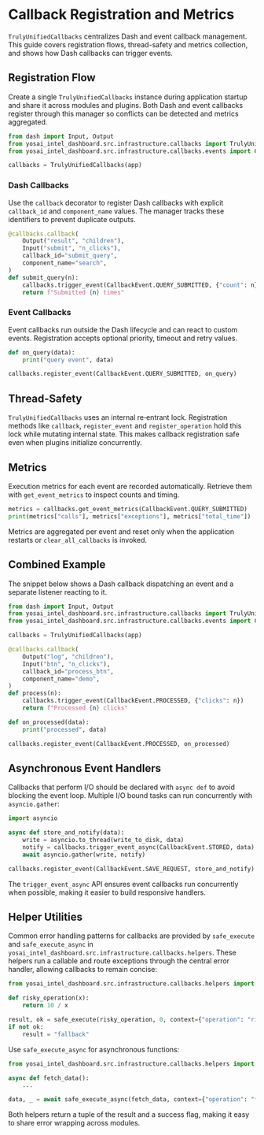 # Callback Registration and Metrics

`TrulyUnifiedCallbacks` centralizes Dash and event callback management. This guide
covers registration flows, thread-safety and metrics collection, and shows how
Dash callbacks can trigger events.

## Registration Flow

Create a single `TrulyUnifiedCallbacks` instance during application startup and
share it across modules and plugins. Both Dash and event callbacks register
through this manager so conflicts can be detected and metrics aggregated.

```python
from dash import Input, Output
from yosai_intel_dashboard.src.infrastructure.callbacks import TrulyUnifiedCallbacks
from yosai_intel_dashboard.src.infrastructure.callbacks.events import CallbackEvent

callbacks = TrulyUnifiedCallbacks(app)
```

### Dash Callbacks

Use the `callback` decorator to register Dash callbacks with explicit
`callback_id` and `component_name` values. The manager tracks these identifiers
to prevent duplicate outputs.

```python
@callbacks.callback(
    Output("result", "children"),
    Input("submit", "n_clicks"),
    callback_id="submit_query",
    component_name="search",
)
def submit_query(n):
    callbacks.trigger_event(CallbackEvent.QUERY_SUBMITTED, {"count": n})
    return f"Submitted {n} times"
```

### Event Callbacks

Event callbacks run outside the Dash lifecycle and can react to custom events.
Registration accepts optional priority, timeout and retry values.

```python
def on_query(data):
    print("query event", data)

callbacks.register_event(CallbackEvent.QUERY_SUBMITTED, on_query)
```

## Thread-Safety

`TrulyUnifiedCallbacks` uses an internal re‑entrant lock. Registration methods
like `callback`, `register_event` and `register_operation` hold this lock while
mutating internal state. This makes callback registration safe even when plugins
initialize concurrently.

## Metrics

Execution metrics for each event are recorded automatically. Retrieve them with
`get_event_metrics` to inspect counts and timing.

```python
metrics = callbacks.get_event_metrics(CallbackEvent.QUERY_SUBMITTED)
print(metrics["calls"], metrics["exceptions"], metrics["total_time"])
```

Metrics are aggregated per event and reset only when the application restarts or
`clear_all_callbacks` is invoked.

## Combined Example

The snippet below shows a Dash callback dispatching an event and a separate
listener reacting to it.

```python
from dash import Input, Output
from yosai_intel_dashboard.src.infrastructure.callbacks import TrulyUnifiedCallbacks
from yosai_intel_dashboard.src.infrastructure.callbacks.events import CallbackEvent

callbacks = TrulyUnifiedCallbacks(app)

@callbacks.callback(
    Output("log", "children"),
    Input("btn", "n_clicks"),
    callback_id="process_btn",
    component_name="demo",
)
def process(n):
    callbacks.trigger_event(CallbackEvent.PROCESSED, {"clicks": n})
    return f"Processed {n} clicks"

def on_processed(data):
    print("processed", data)

callbacks.register_event(CallbackEvent.PROCESSED, on_processed)
```

## Asynchronous Event Handlers

Callbacks that perform I/O should be declared with ``async def`` to avoid
blocking the event loop.  Multiple I/O bound tasks can run concurrently with
``asyncio.gather``:

```python
import asyncio

async def store_and_notify(data):
    write = asyncio.to_thread(write_to_disk, data)
    notify = callbacks.trigger_event_async(CallbackEvent.STORED, data)
    await asyncio.gather(write, notify)

callbacks.register_event(CallbackEvent.SAVE_REQUEST, store_and_notify)
```

The ``trigger_event_async`` API ensures event callbacks run concurrently when
possible, making it easier to build responsive handlers.

## Helper Utilities

Common error handling patterns for callbacks are provided by
`safe_execute` and `safe_execute_async` in
`yosai_intel_dashboard.src.infrastructure.callbacks.helpers`. These helpers run a
callable and route exceptions through the central error handler, allowing
callbacks to remain concise:

```python
from yosai_intel_dashboard.src.infrastructure.callbacks.helpers import safe_execute

def risky_operation(x):
    return 10 / x

result, ok = safe_execute(risky_operation, 0, context={"operation": "risky"})
if not ok:
    result = "fallback"
```

Use `safe_execute_async` for asynchronous functions:

```python
from yosai_intel_dashboard.src.infrastructure.callbacks.helpers import safe_execute_async

async def fetch_data():
    ...

data, _ = await safe_execute_async(fetch_data, context={"operation": "fetch"})
```

Both helpers return a tuple of the result and a success flag, making it easy to
share error wrapping across modules.
